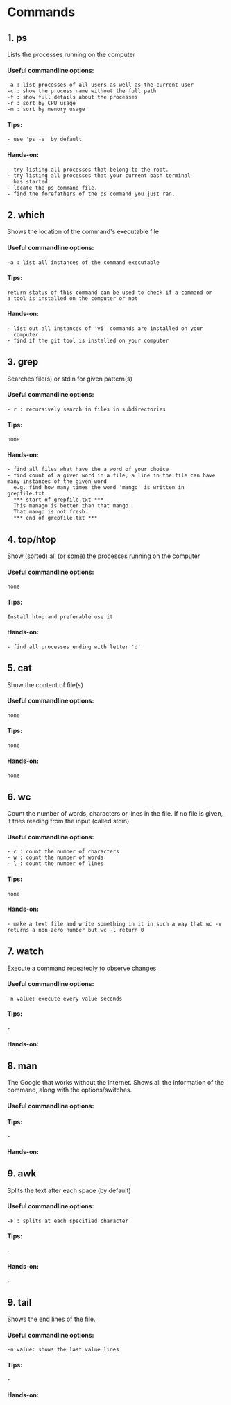 # Commands

## 1. ps
Lists the processes running on the computer

#### Useful commandline options:
    -a : list processes of all users as well as the current user
    -c : show the process name without the full path
    -f : show full details about the processes
    -r : sort by CPU usage
    -m : sort by menory usage

#### Tips:
    - use 'ps -e' by default 

#### Hands-on:
    - try listing all processes that belong to the root.
    - try listing all processes that your current bash terminal 
      has started.
    - locate the ps command file.
    - find the forefathers of the ps command you just ran.


## 2. which
Shows the location of the command's executable file

#### Useful commandline options:
    -a : list all instances of the command executable

#### Tips:
    return status of this command can be used to check if a command or
    a tool is installed on the computer or not

#### Hands-on:
    - list out all instances of 'vi' commands are installed on your
      computer
    - find if the git tool is installed on your computer


## 3. grep
Searches file(s) or stdin for given pattern(s)
 
#### Useful commandline options:
    - r : recursively search in files in subdirectories

#### Tips:
    none

#### Hands-on:
    - find all files what have the a word of your choice
    - find count of a given word in a file; a line in the file can have many instances of the given word
      e.g. find how many times the word 'mango' is written in grepfile.txt.
      *** start of grepfile.txt ***
      This manago is better than that mango.
      That mango is not fresh.
      *** end of grepfile.txt ***


## 4. top/htop
Show (sorted) all (or some) the processes running on the computer
 
#### Useful commandline options:
    none

#### Tips:
    Install htop and preferable use it

#### Hands-on:
    - find all processes ending with letter 'd'


## 5. cat
Show the content of file(s)
 
#### Useful commandline options:
    none

#### Tips:
    none

#### Hands-on:
    none


## 6. wc
Count the number of words, characters or lines in the file. If no file is given, it tries reading from the input (called stdin)
 
#### Useful commandline options:
    - c : count the number of characters
    - w : count the number of words
    - l : count the number of lines

#### Tips:
    none

#### Hands-on:
    - make a text file and write something in it in such a way that wc -w returns a non-zero number but wc -l return 0


## 7. watch
Execute a command repeatedly to observe changes 

#### Useful commandline options:
    -n value: execute every value seconds

#### Tips:
    - 

#### Hands-on:
    

## 8. man
The Google that works without the internet. Shows all the information of the command, along with the options/switches.

#### Useful commandline options:
 

#### Tips:
    - 

#### Hands-on:
    

## 9. awk
Splits the text after each space (by default)

#### Useful commandline options:
    -F : splits at each specified character

#### Tips:
    - 

#### Hands-on:
    - 

## 9. tail
Shows the end lines of the file.

#### Useful commandline options:
    -n value: shows the last value lines 

#### Tips:
    - 

#### Hands-on:
    







